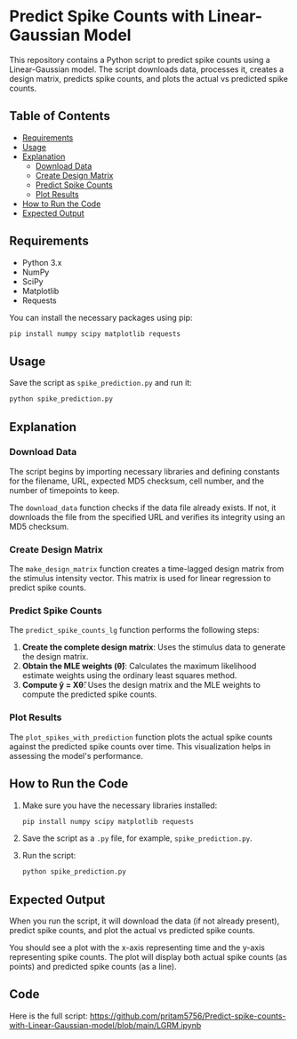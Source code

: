 # Predict Spike Counts with Linear-Gaussian Model

This repository contains a Python script to predict spike counts using a Linear-Gaussian model. The script downloads data, processes it, creates a design matrix, predicts spike counts, and plots the actual vs predicted spike counts.

## Table of Contents

- [Requirements](#requirements)
- [Usage](#usage)
- [Explanation](#explanation)
  - [Download Data](#download-data)
  - [Create Design Matrix](#create-design-matrix)
  - [Predict Spike Counts](#predict-spike-counts)
  - [Plot Results](#plot-results)
- [How to Run the Code](#how-to-run-the-code)
- [Expected Output](#expected-output)

## Requirements

- Python 3.x
- NumPy
- SciPy
- Matplotlib
- Requests

You can install the necessary packages using pip:

```bash
pip install numpy scipy matplotlib requests
```

## Usage

Save the script as `spike_prediction.py` and run it:

```bash
python spike_prediction.py
```

## Explanation

### Download Data

The script begins by importing necessary libraries and defining constants for the filename, URL, expected MD5 checksum, cell number, and the number of timepoints to keep.

The `download_data` function checks if the data file already exists. If not, it downloads the file from the specified URL and verifies its integrity using an MD5 checksum.

### Create Design Matrix

The `make_design_matrix` function creates a time-lagged design matrix from the stimulus intensity vector. This matrix is used for linear regression to predict spike counts.

### Predict Spike Counts

The `predict_spike_counts_lg` function performs the following steps:

1. **Create the complete design matrix**: Uses the stimulus data to generate the design matrix.
2. **Obtain the MLE weights (θ̂)**: Calculates the maximum likelihood estimate weights using the ordinary least squares method.
3. **Compute ŷ = Xθ̂**: Uses the design matrix and the MLE weights to compute the predicted spike counts.

### Plot Results

The `plot_spikes_with_prediction` function plots the actual spike counts against the predicted spike counts over time. This visualization helps in assessing the model's performance.

## How to Run the Code

1. Make sure you have the necessary libraries installed:

    ```bash
    pip install numpy scipy matplotlib requests
    ```

2. Save the script as a `.py` file, for example, `spike_prediction.py`.

3. Run the script:

    ```bash
    python spike_prediction.py
    ```

## Expected Output

When you run the script, it will download the data (if not already present), predict spike counts, and plot the actual vs predicted spike counts.

You should see a plot with the x-axis representing time and the y-axis representing spike counts. The plot will display both actual spike counts (as points) and predicted spike counts (as a line).

## Code

Here is the full script:
https://github.com/pritam5756/Predict-spike-counts-with-Linear-Gaussian-model/blob/main/LGRM.ipynb
```
